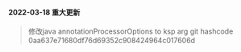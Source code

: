 #### 2022-03-18 重大更新

> 修改java annotationProcessorOptions to ksp arg
> git hashcode 0aa637e71680df76d69352c908424964c017606d